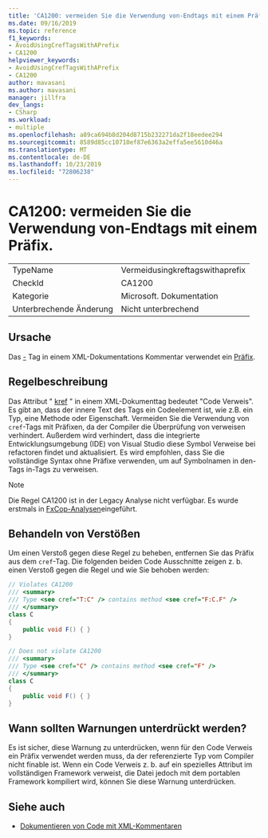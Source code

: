 ```yaml
---
title: 'CA1200: vermeiden Sie die Verwendung von-Endtags mit einem Präfix.'
ms.date: 09/16/2019
ms.topic: reference
f1_keywords:
- AvoidUsingCrefTagsWithAPrefix
- CA1200
helpviewer_keywords:
- AvoidUsingCrefTagsWithAPrefix
- CA1200
author: mavasani
ms.author: mavasani
manager: jillfra
dev_langs:
- CSharp
ms.workload:
- multiple
ms.openlocfilehash: a89ca694b8d204d8715b232271da2f18eedee294
ms.sourcegitcommit: 8589d85cc10710ef87e6363a2effa5ee5610d46a
ms.translationtype: MT
ms.contentlocale: de-DE
ms.lasthandoff: 10/23/2019
ms.locfileid: "72806238"
---
```

# <a name="ca1200-avoid-using-cref-tags-with-a-prefix"></a>CA1200: vermeiden Sie die Verwendung von-Endtags mit einem Präfix.

|||
|-|-|
|TypeName|Vermeidusingkreftagswithaprefix|
|CheckId|CA1200|
|Kategorie|Microsoft. Dokumentation|
|Unterbrechende Änderung|Nicht unterbrechend|

## <a name="cause"></a>Ursache

Das [-](/dotnet/csharp/programming-guide/xmldoc/cref-attribute) Tag in einem XML-Dokumentations Kommentar verwendet ein [Präfix](/dotnet/csharp/programming-guide/xmldoc/processing-the-xml-file).

## <a name="rule-description"></a>Regelbeschreibung

Das Attribut " [kref](/dotnet/csharp/programming-guide/xmldoc/cref-attribute) " in einem XML-Dokumenttag bedeutet "Code Verweis". Es gibt an, dass der innere Text des Tags ein Codeelement ist, wie z.B. ein Typ, eine Methode oder Eigenschaft. Vermeiden Sie die Verwendung von `cref`-Tags mit Präfixen, da der Compiler die Überprüfung von verweisen verhindert. Außerdem wird verhindert, dass die integrierte Entwicklungsumgebung (IDE) von Visual Studio diese Symbol Verweise bei refactoren findet und aktualisiert. Es wird empfohlen, dass Sie die vollständige Syntax ohne Präfixe verwenden, um auf Symbolnamen in den-Tags in-Tags zu verweisen.

> [!NOTE]
> Die Regel CA1200 ist in der Legacy Analyse nicht verfügbar. Es wurde erstmals in [FxCop-Analysen](https://www.nuget.org/packages/Microsoft.CodeAnalysis.FxCopAnalyzers)eingeführt.

## <a name="how-to-fix-violations"></a>Behandeln von Verstößen

Um einen Verstoß gegen diese Regel zu beheben, entfernen Sie das Präfix aus dem `cref`-Tag. Die folgenden beiden Code Ausschnitte zeigen z. b. einen Verstoß gegen die Regel und wie Sie behoben werden:

```csharp
// Violates CA1200
/// <summary>
/// Type <see cref="T:C" /> contains method <see cref="F:C.F" />
/// </summary>
class C
{
    public void F() { }
}
```

```csharp
// Does not violate CA1200
/// <summary>
/// Type <see cref="C" /> contains method <see cref="F" />
/// </summary>
class C
{
    public void F() { }
}
```

## <a name="when-to-suppress-warnings"></a>Wann sollten Warnungen unterdrückt werden?

Es ist sicher, diese Warnung zu unterdrücken, wenn für den Code Verweis ein Präfix verwendet werden muss, da der referenzierte Typ vom Compiler nicht finable ist. Wenn ein Code Verweis z. b. auf ein spezielles Attribut im vollständigen Framework verweist, die Datei jedoch mit dem portablen Framework kompiliert wird, können Sie diese Warnung unterdrücken.

## <a name="see-also"></a>Siehe auch

- [Dokumentieren von Code mit XML-Kommentaren](/dotnet/csharp/codedoc)
